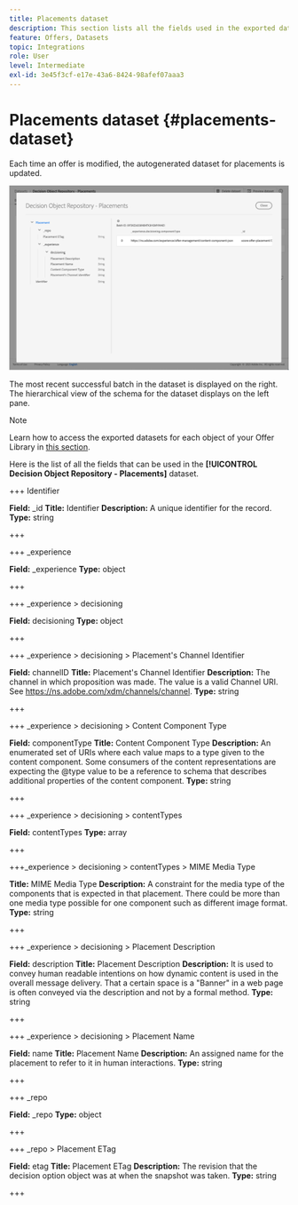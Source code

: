```yaml
---
title: Placements dataset
description: This section lists all the fields used in the exported dataset for placements
feature: Offers, Datasets
topic: Integrations
role: User
level: Intermediate
exl-id: 3e45f3cf-e17e-43a6-8424-98afef07aaa3
---
```

# Placements dataset {#placements-dataset}

Each time an offer is modified, the autogenerated dataset for placements is updated.

![](../assets/dataset-placements.png)

The most recent successful batch in the dataset is displayed on the right. The hierarchical view of the schema for the dataset displays on the left pane.

>[!NOTE]
>
>Learn how to access the exported datasets for each object of your Offer Library in [this section](../export-catalog/access-dataset.md).

Here is the list of all the fields that can be used in the **[!UICONTROL Decision Object Repository - Placements]** dataset.

<!--A placement describes a location or place in a personalized message. It is used to set technical constraints for content that the personalization decision supplies. The placement also represents a request to produce certain types of metrics when an experience event is produced where this placement is involved. For instance, the placement facilitates a personalized clickable image inside an email shown to an end-user. The placement may for instance request from the assembled experience that the click on its image gets reported in an experience event with a metric https://ns.adobe.com/xdm/data/metrics/web/linkclicks and a reference to this placement.-->
    
+++ Identifier
    
**Field:** _id
**Title:** Identifier
**Description:** A unique identifier for the record.
**Type:** string

+++

+++ _experience

**Field:** _experience
**Type:** object

+++

+++ _experience > decisioning

**Field:** decisioning
**Type:** object

+++

+++ _experience > decisioning > Placement's Channel Identifier

**Field:** channelID
**Title:** Placement's Channel Identifier
**Description:** The channel in which proposition was made. The value is a valid Channel URI. See https://ns.adobe.com/xdm/channels/channel.
**Type:** string

+++

+++ _experience > decisioning > Content Component Type

**Field:** componentType
**Title:** Content Component Type
**Description:** An enumerated set of URIs where each value maps to a type given to the content component. Some consumers of the content representations are expecting the @type value to be a reference to schema that describes additional properties of the content component.
**Type:** string

+++

+++ _experience > decisioning > contentTypes

**Field:** contentTypes
**Type:** array

+++

+++_experience > decisioning > contentTypes > MIME Media Type

**Title:** MIME Media Type
**Description:** A constraint for the media type of the components that is expected in that placement. There could be more than one media type possible for one component such as different image format.
**Type:** string

+++

+++ _experience > decisioning > Placement Description

**Field:** description
**Title:** Placement Description
**Description:** It is used to convey human readable intentions on how dynamic content is used in the overall message delivery. That a certain space is a \"Banner\" in a web page is often conveyed via the description and not by a formal method.
**Type:** string

+++

+++ _experience > decisioning > Placement Name

**Field:** name
**Title:** Placement Name
**Description:** An assigned name for the placement to refer to it in human interactions.
**Type:** string

+++

+++ _repo

**Field:** _repo
**Type:** object

+++

+++ _repo > Placement ETag

**Field:** etag
**Title:** Placement ETag
**Description:** The revision that the decision option object was at when the snapshot was taken.
**Type:** string

+++
